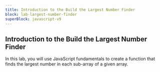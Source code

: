 ```yaml
---
title: Introduction to the Build the Largest Number Finder
block: lab-largest-number-finder
superBlock: javascript-v9
---
```


## Introduction to the Build the Largest Number Finder

In this lab, you will use JavaScript fundamentals to create a function that finds the largest number in each sub-array of a given array.
